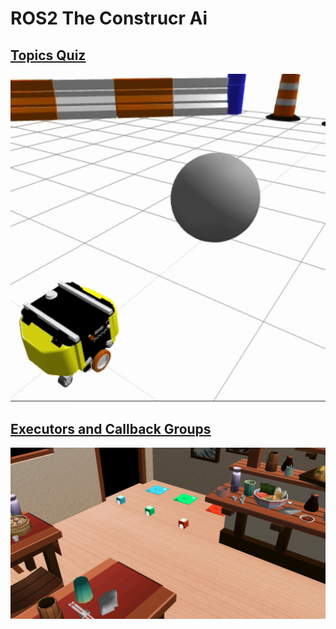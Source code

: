 # ROS2 The Construcr Ai

## <a href="https://github.com/soso0024/ros2-theconstruct-ai/tree/main/topics_quiz"> Topics Quiz </a>

![hippo](https://github.com/soso0024/ros2-theconstruct-ai/blob/main/gif/topics_quiz.gif)

## <a href="https://github.com/soso0024/ros2-theconstruct-ai/tree/main/executors_exercises_pkg"> Executors and Callback Groups </a>

![hippo](https://github.com/soso0024/ros2-theconstruct-ai/blob/main/fig/ramen.png)
